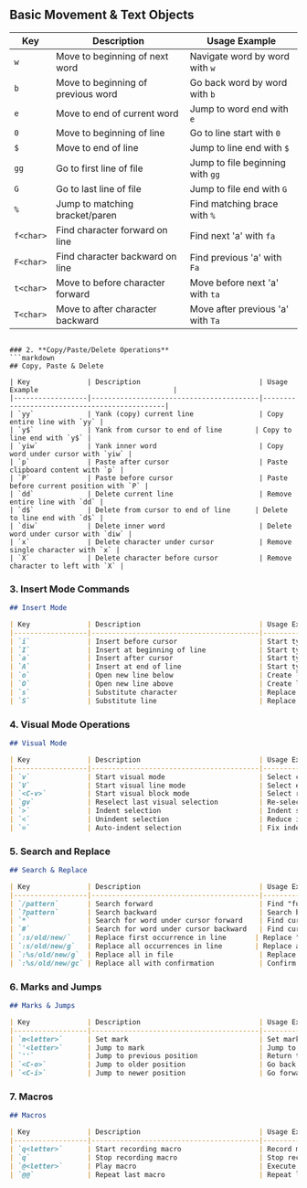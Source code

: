 ## Basic Movement & Text Objects

| Key              | Description                             | Usage Example                                 |
|------------------|-----------------------------------------|----------------------------------------------|
| `w`              | Move to beginning of next word          | Navigate word by word with `w` |
| `b`              | Move to beginning of previous word      | Go back word by word with `b` |
| `e`              | Move to end of current word             | Jump to word end with `e` |
| `0`              | Move to beginning of line               | Go to line start with `0` |
| `$`              | Move to end of line                     | Jump to line end with `$` |
| `gg`             | Go to first line of file                | Jump to file beginning with `gg` |
| `G`              | Go to last line of file                 | Jump to file end with `G` |
| `%`              | Jump to matching bracket/paren         | Find matching brace with `%` |
| `f<char>`        | Find character forward on line         | Find next 'a' with `fa` |
| `F<char>`        | Find character backward on line        | Find previous 'a' with `Fa` |
| `t<char>`        | Move to before character forward       | Move before next 'a' with `ta` |
| `T<char>`        | Move to after character backward       | Move after previous 'a' with `Ta` |
```

### 2. **Copy/Paste/Delete Operations**
```markdown
## Copy, Paste & Delete

| Key              | Description                             | Usage Example                                 |
|------------------|-----------------------------------------|----------------------------------------------|
| `yy`             | Yank (copy) current line                | Copy entire line with `yy` |
| `y$`             | Yank from cursor to end of line        | Copy to line end with `y$` |
| `yiw`            | Yank inner word                         | Copy word under cursor with `yiw` |
| `p`              | Paste after cursor                      | Paste clipboard content with `p` |
| `P`              | Paste before cursor                     | Paste before current position with `P` |
| `dd`             | Delete current line                     | Remove entire line with `dd` |
| `d$`             | Delete from cursor to end of line      | Delete to line end with `d$` |
| `diw`            | Delete inner word                       | Delete word under cursor with `diw` |
| `x`              | Delete character under cursor           | Remove single character with `x` |
| `X`              | Delete character before cursor          | Remove character to left with `X` |
```

### 3. **Insert Mode Commands**
```markdown
## Insert Mode

| Key              | Description                             | Usage Example                                 |
|------------------|-----------------------------------------|----------------------------------------------|
| `i`              | Insert before cursor                    | Start typing at cursor with `i` |
| `I`              | Insert at beginning of line             | Start typing at line start with `I` |
| `a`              | Insert after cursor                     | Start typing after cursor with `a` |
| `A`              | Insert at end of line                   | Start typing at line end with `A` |
| `o`              | Open new line below                     | Create line below and insert with `o` |
| `O`              | Open new line above                     | Create line above and insert with `O` |
| `s`              | Substitute character                    | Replace character and insert with `s` |
| `S`              | Substitute line                         | Replace entire line with `S` |
```

### 4. **Visual Mode Operations**
```markdown
## Visual Mode

| Key              | Description                             | Usage Example                                 |
|------------------|-----------------------------------------|----------------------------------------------|
| `v`              | Start visual mode                       | Select characters with `v` |
| `V`              | Start visual line mode                  | Select entire lines with `V` |
| `<C-v>`          | Start visual block mode                 | Select rectangular blocks with `<Ctrl>v` |
| `gv`             | Reselect last visual selection          | Re-select previous selection with `gv` |
| `>`              | Indent selection                        | Indent selected lines with `>` |
| `<`              | Unindent selection                      | Reduce indentation with `<` |
| `=`              | Auto-indent selection                   | Fix indentation with `=` |
```

### 5. **Search and Replace**
```markdown
## Search & Replace

| Key              | Description                             | Usage Example                                 |
|------------------|-----------------------------------------|----------------------------------------------|
| `/pattern`       | Search forward                          | Find "function" with `/function` |
| `?pattern`       | Search backward                         | Search backwards with `?pattern` |
| `*`              | Search for word under cursor forward    | Find current word with `*` |
| `#`              | Search for word under cursor backward   | Find current word backwards with `#` |
| `:s/old/new/`    | Replace first occurrence in line       | Replace "foo" with "bar": `:s/foo/bar/` |
| `:s/old/new/g`   | Replace all occurrences in line        | Replace all in line: `:s/foo/bar/g` |
| `:%s/old/new/g`  | Replace all in file                     | Replace all in file: `:%s/foo/bar/g` |
| `:%s/old/new/gc` | Replace all with confirmation           | Confirm each replacement: `:%s/foo/bar/gc` |
```

### 6. **Marks and Jumps**
```markdown
## Marks & Jumps

| Key              | Description                             | Usage Example                                 |
|------------------|-----------------------------------------|----------------------------------------------|
| `m<letter>`      | Set mark                                | Set mark 'a' with `ma` |
| `'<letter>`      | Jump to mark                            | Jump to mark 'a' with `'a` |
| `''`             | Jump to previous position               | Return to last position with `''` |
| `<C-o>`          | Jump to older position                  | Go back in jump list with `<Ctrl>o` |
| `<C-i>`          | Jump to newer position                  | Go forward in jump list with `<Ctrl>i` |
```

### 7. **Macros**
```markdown
## Macros

| Key              | Description                             | Usage Example                                 |
|------------------|-----------------------------------------|----------------------------------------------|
| `q<letter>`      | Start recording macro                   | Record macro 'a' with `qa` |
| `q`              | Stop recording macro                    | Stop recording with `q` |
| `@<letter>`      | Play macro                              | Execute macro 'a' with `@a` |
| `@@`             | Repeat last macro                       | Repeat last executed macro with `@@` |
